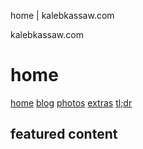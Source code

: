 <head>
    <title>home | kalebkassaw.com</title>
    <link rel="stylesheet" type="text/css" href="main.css">            
    <link href="https://fonts.googleapis.com/css?family=Roboto+Slab" rel="stylesheet">
</head>

home | kalebkassaw.com

<!-- Markdown code isn't really cutting it without being converted

-->

kalebkassaw.com

home
====

[home](home.html) [blog](blog.html) [photos](photos.html) [extras](extras.html) [tl;dr](https://www.twitter.com/kalebkassaw)

featured content
----------------